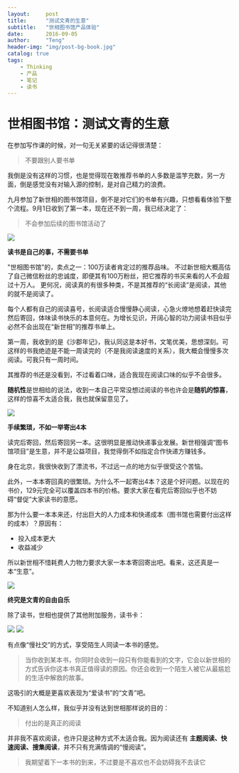 ```yaml
---
layout:     post
title:      "测试文青的生意"
subtitle:   "世相图书馆产品体验"
date:       2016-09-05
author:     "Teng"
header-img: "img/post-bg-book.jpg"
catalog: true
tags:
    - Thinking
    - 产品
    - 笔记
    - 读书
---
```



# 世相图书馆：测试文青的生意

在参加写作课的时候，对一句无关紧要的话记得很清楚：

> 不要跟别人要书单

我倒是没有这样的习惯，也是觉得现在敢推荐书单的人多数是滥竽充数，另一方面，倒是感觉没有对输入源的控制，是对自己精力的浪费。

九月参加了新世相的图书馆项目，倒不是对它们的书单有兴趣，只想看看体验下整个流程。9月1日收到了第一本，现在还不到一周，我已经决定了：

> 不会参加后续的图书馆活动了

![](http://7xtgob.com1.z0.glb.clouddn.com/16-9-5/39748590.jpg)

**读书是自己的事，不需要书单**

"世相图书馆”的，卖点之一：100万读者肯定过的推荐品味。
不过新世相大概高估了自己微信粉丝的忠诚度，即便其有100万粉丝，把它推荐的书买来看的人不会超过十万人。
更何况，阅读真的有很多种类，不是其推荐的“长阅读”是阅读，其他的就不是阅读了。

每个人都有自己的阅读喜号，长阅读适合慢慢静心阅读，心急火燎地想着赶快读完然后寄回，体味读书快乐的本意何在。为增长见识，开阔心智的功力阅读书目似乎必然不会出现在“新世相”的推荐书单上。

第一周，我收到的是《沙郡年记》，我认同这是本好书，文笔优美，思想深刻。可这样的书我绝迹是不能一周读完的（不是我阅读速度的关系），我大概会慢慢多次阅读。可我只有一周时间。

其推荐的书还是没看到，不过看着口味，适合我现在阅读口味的似乎不会很多。

**随机性**是世相给的说法，收到一本自己平常没想过阅读的书也许会是**随机的惊喜**，这样的惊喜不太适合我，我也就保留意见了。

![](http://7xtgob.com1.z0.glb.clouddn.com/16-9-5/80690263.jpg)

**手续繁琐，不如一举寄出4本**

读完后寄回，然后寄回另一本。这很明显是推动快递事业发展。新世相强调“图书馆项目”是生意，并不是公益项目，我觉得倒不如指定合作快递方赚钱多。

身在北京，我很快收到了漂流书，不过远一点的地方似乎很受这个苦恼。

此外，一本本寄回真的很繁琐。为什么不一起寄出4本？这是个好问题。以现在的书价，129元完全可以覆盖四本书的价格。要求大家在看完后寄回似乎也不妨碍“督促”大家读书的意愿。

那为什么要一本本来还，付出巨大的人力成本和快递成本（图书馆也需要付出这样的成本）？原因有：
- 投入成本更大
- 收益减少

所以新世相不惜耗费人力物力要求大家一本本寄回寄出吧。看来，这还真是一本“生意”。


![](http://7xtgob.com1.z0.glb.clouddn.com/16-9-5/13475992.jpg)

**终究是文青的自由自乐**

除了读书，世相也提供了其他附加服务，读书卡：

![](http://7xtgob.com1.z0.glb.clouddn.com/16-9-5/84355241.jpg)
![](http://7xtgob.com1.z0.glb.clouddn.com/16-9-5/81622808.jpg)

有点像“慢社交”的方式，享受陌生人同读一本书的感觉。

> 当你收到某本书，你同时会收到一段只有你能看到的文字，它会以新世相的方式告诉你这本书真正值得读的原因。你还会收到一个陌生人被它从最尴尬的生活中解救的故事。

这吸引的大概是更喜欢表现为“爱读书”的“文青”吧。

不知道别人怎么样，我似乎并没有达到世相那样说的目的：

> 付出的是真正的阅读

并非我不喜欢阅读，也许只是这种方式不太适合我。因为阅读还有
**主题阅读、快速阅读、搜集阅读**，并不只有充满情调的“慢阅读”。


> 我期望着下一本书的到来，不过要是不喜欢也不会妨碍我不去读它
